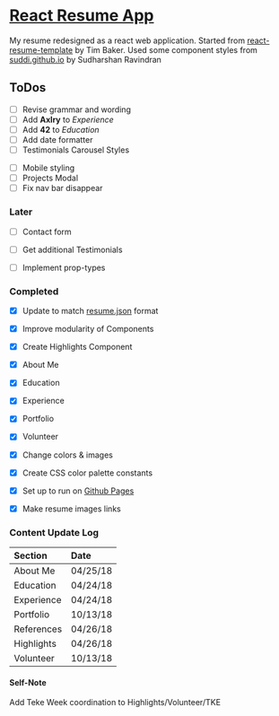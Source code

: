 # [React Resume App](https://donald-stolz.github.io/resume/)

My resume redesigned as a react web application. Started from [react-resume-template](https://github.com/tbakerx/react-resume-template) by Tim Baker. Used some component styles from [suddi.github.io](https://github.com/suddi/suddi.github.io) by Sudharshan Ravindran

ToDos
-------
- [ ] Revise grammar and wording
- [ ] Add **Axlry** to *Experience*
- [ ] Add **42** to *Education*
- [ ] Add date formatter
- [ ] Testimonials Carousel Styles
<!-- - [ ] Skill descriptions & links to projects -->
- [ ] Mobile styling
- [ ] Projects Modal
- [ ] Fix nav bar disappear

### Later
- [ ] Contact form
- [ ] Get additional Testimonials
- [ ] Implement prop-types


### Completed
- [x] Update to match [resume.json](https://jsonresume.org/) format
- [x] Improve modularity of Components
- [x] Create Highlights Component
- [x] About Me
- [x] Education
- [x] Experience
- [x] Portfolio
- [x] Volunteer
- [x] Change colors & images
- [x] Create CSS color palette constants
- [x] Set up to run on [Github Pages](https://pages.github.com/)
- [x] Make resume images links


### Content Update Log

| Section			| Date     |
| :---------	| :--------|
| About Me  	| 04/25/18 |
| Education 	| 04/24/18 |
| Experience	| 04/24/18 |
| Portfolio 	| 10/13/18 |
| References	| 04/26/18 |
| Highlights	| 04/26/18 |
| Volunteer		| 10/13/18 |

#### Self-Note
Add Teke Week coordination to Highlights/Volunteer/TKE
